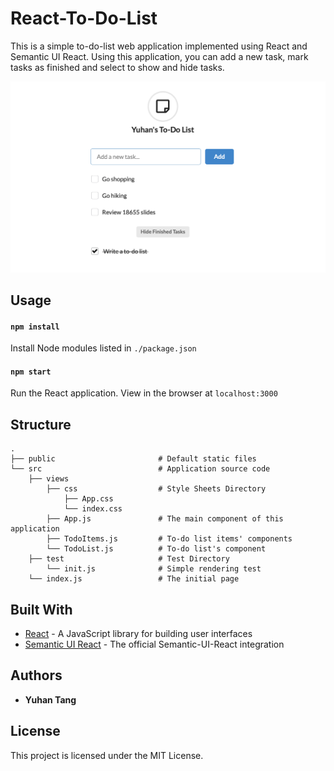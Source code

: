# React-To-Do-List

This is a simple to-do-list web application implemented using React and Semantic UI React. Using this application, you can add a new task, mark tasks as finished and select to show and hide tasks.

![Capture1](https://raw.githubusercontent.com/steventang626/Markdown-Photos/master/Photos/todo1.png)

## Usage

#### `npm install`

Install Node modules listed in `./package.json`

#### `npm start`

Run the React application. View in the browser at `localhost:3000`

## Structure

```
.
├── public                       # Default static files
└── src                          # Application source code
    ├── views                    
        ├── css                  # Style Sheets Directory
            ├── App.css       
        	└── index.css         
        ├── App.js               # The main component of this application
        ├── TodoItems.js         # To-do list items' components
        └── TodoList.js          # To-do list's component
    ├── test               		 # Test Directory
    	└── init.js              # Simple rendering test
    └── index.js                 # The initial page
```

## Built With

* [React](https://reactjs.org) - A JavaScript library for building user interfaces
* [Semantic UI React](https://react.semantic-ui.com/) - The official Semantic-UI-React integration

## Authors

* **Yuhan Tang**

## License

This project is licensed under the MIT License.

